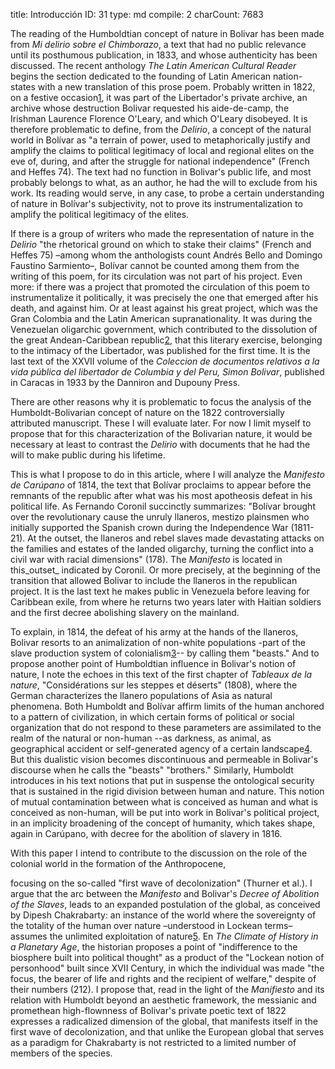 title:          Introducción
ID:             31
type:           md
compile:        2
charCount:      7683


<!-- 
Introducción más cool. Algo así como: en un objeto impreso de una hoja... o si no, apuntar lo que sabemos sobre la inclusión en el último momento de Delirio, y la paradoja que atraviesa el archivo "bolivariano". Entonces la provocación inicial puede ser algo así como: las políticas de archivo son también políticas de organización de la naturaleza

Lo interesante también sería proponer que Bolívar se agarra de un concepto "humboldtiano" para poner en suspenso la seguridad ontológica que le asigna agencia a unos pueblos, mientras subsume a otros en la "naturaleza"
 -->
 
The reading of the Humboldtian concept of nature in Bolivar has been made from _Mi delirio sobre el Chimborazo_, a text that had no public relevance until its posthumous publication, in 1833, and whose authenticity has been discussed. The recent anthology _The Latin American Cultural Reader_ begins the section dedicated to the founding of Latin American nation-states with a new translation of this prose poem. Probably written in 1822, on a festive occasion[1](#ftn1), it was part of the Libertador's private archive, an archive whose destruction Bolivar requested his aide-de-camp, the Irishman Laurence Florence O'Leary, and which O'Leary disobeyed. It is therefore problematic to define, from the _Delirio_, a concept of the natural world in Bolívar as "a terrain of power, used to metaphorically justify and amplify the claims to political legitimacy of local and regional elites on the eve of, during, and after the struggle for national independence" (French and Heffes 74). The text had no function in Bolivar's public life, and most probably belongs to what, as an author, he had the will to exclude from his work. Its reading would serve, in any case, to probe a certain understanding of nature in Bolívar's subjectivity, not to prove its instrumentalization to amplify the political legitimacy of the elites.

If there is a group of writers who made the representation of nature in the _Delirio_ "the rhetorical ground on which to stake their claims" (French and Heffes 75) –among whom the anthologists count Andrés Bello and Domingo Faustino Sarmiento–, Bolívar cannot be counted among them from the writing of this poem, for its circulation was not part of his project. Even more: if there was a project that promoted the circulation of this poem to instrumentalize it politically, it was precisely the one that emerged after his death, and against him. Or at least against his great project, which was the Gran Colombia and the Latin American supranationality. It was during the Venezuelan oligarchic government, which contributed to the dissolution of the great Andean-Caribbean republic[2](#ftn8), that this literary exercise, belonging to the intimacy of the Libertador, was published for the first time. It is the last text of the XXVII volume of the _Coleccion de documentos relativos a la vida pública del libertador de Columbia y del Peru, Simon Bolivar_, published in Caracas in 1933 by the Danniron and Dupouny Press.

There are other reasons why it is problematic to focus the analysis of the Humboldt-Bolivarian concept of nature on the 1822 controversially attributed manuscript. These I will evaluate later. For now I limit myself to propose that for this characterization of the Bolivarian nature, it would be necessary at least to contrast the _Delirio_ with documents that he had the will to make public during his lifetime. 
<!-- 'This is not the only time you way this and at this point it seems like we are going to read something a little bit different. Then you say once again "with this paper, I intend to...". Maybe try to join these two ideas a little bit tighter?' -->
This is what I propose to do in this article, where I will analyze the _Manifesto de Carúpano_ of 1814, the text that Bolívar proclaims to appear before the remnants of the republic after what was his most apotheosis defeat in his political life. As Fernando Coronil succinctly summarizes: "Bolívar brought over the revolutionary cause the unruly llaneros, mestizo plainsmen who initially supported the Spanish crown during the Independence War (1811-21). At the outset, the llaneros and rebel slaves made devastating attacks on the families and estates of the landed oligarchy, turning the conflict into a civil war with racial dimensions" (178). The _Manifesto_ is located in this_outset_ indicated by Coronil. Or more precisely, at the beginning of the transition that allowed Bolivar to include the llaneros in the republican project. It is the last text he makes public in Venezuela before leaving for Caribbean exile, from where he returns two years later with Haitian soldiers and the first decree abolishing slavery on the mainland.

To explain, in 1814, the defeat of his army at the hands of the llaneros, Bolivar resorts to an animalization of non-white populations -part of the slave production system of colonialism[3](#ftn9)-- by calling them "beasts." And to propose another point of Humboldtian influence in Bolivar's notion of nature, I note the echoes in this text of the first chapter of _Tableaux de la nature_, "Considérations sur les steppes et déserts" (1808), where the German characterizes the llanero populations of Asia as natural phenomena. Both Humboldt and Bolívar affirm limits of the human anchored to a pattern of civilization, in which certain forms of political or social organization that do not respond to these parameters are assimilated to the realm of the natural or non-human --as darkness, as animal, as geographical accident or self-generated agency of a certain landscape[4](#ftn10). But this dualistic vision becomes discontinuous and permeable in Bolivar's discourse when he calls the "beasts" "brothers." Similarly, Humboldt introduces in his text notions that put in suspense the ontological security that is sustained in the rigid division between human and nature. This notion of mutual contamination between what is conceived as human and what is conceived as non-human, will be put into work in Bolivar's political project, in an implicity broadening of the concept of humanity, which takes shape, again in Carúpano, with decree for the abolition of slavery in 1816.

With this paper I intend to contribute to the discussion on the role of the colonial world in the formation of the Anthropocene, 
<!-- 
- which is? maybe expand a little bit here, and take it again at the end
- connect back with what I said before -->
focusing on the so-called "first wave of decolonization" (Thurner et al.). I argue that the arc between the _Manifesto_ and Bolivar's _Decree of Abolition of the Slaves_, leads to an expanded postulation of the global, as conceived by Dipesh Chakrabarty: an instance of the world where the sovereignty of the totality of the human over nature –understood in Lockean terms– assumes the unlimited exploitation of nature[5](#ftn11). En _The Climate of History in a Planetary Age_, the historian proposes a point of "indifference to the biosphere built into political thought" as a product of the "Lockean notion of personhood" built since XVII Century, in which the individual was made "the focus, the bearer of life and rights and the recipient of welfare," despite of their numbers (212). I propose that, read in the light of the _Manifiesto_ and its relation with Humboldt beyond an aesthetic framework, the messianic and promethean high-flownness of Bolivar's private poetic text of 1822 expresses a radicalized dimension of the global, that manifests itself in the first wave of decolonization, and that unlike the European global that serves as a paradigm for Chakrabarty is not restricted to a limited number of members of the species.

